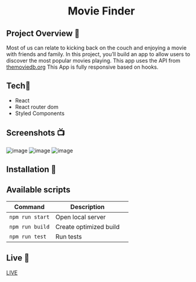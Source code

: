 <h1 align="center">Movie Finder</h1>

## Project Overview 🎉
Most of us can relate to kicking back on the couch and enjoying
a movie with friends and family. In this project, you’ll build an app
to allow users to discover the most popular movies playing.
This app uses the API from [themoviedb.org](https://www.themoviedb.org/)
This App is fully responsive based on hooks.
## Tech🔧
- React
- React router dom
- Styled Components
## Screenshots 📺
![image](https://user-images.githubusercontent.com/16944203/86912894-0da02480-c11e-11ea-8d37-6e7958dcc895.png)
![image](https://user-images.githubusercontent.com/16944203/86912945-26a8d580-c11e-11ea-9840-704bf43aad7c.png)
![image](https://user-images.githubusercontent.com/16944203/86919488-9a4fe000-c128-11ea-846c-40996a095dee.png)

## Installation 💾

## Available scripts

| Command                   | Description                   |     |
| ------------------------- | ----------------------------- | --- |
| `npm run start`           | Open local server             |     |
| `npm run build`           | Create optimized build        |     |
| `npm run test`            | Run tests                     |     |


## Live 📍
[LIVE](https://bergmaner.github.io/movieFinder)
